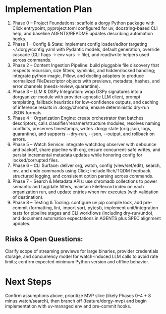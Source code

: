 # Implementation Plan

1. Phase 0 – Project Foundations: scaffold a dorgy Python package with Click entrypoint, pyproject.toml configured for uv, docstring-based CLI help, and baseline AGENTS/README updates describing automation hooks.
2. Phase 1 – Config & State: implement config loader/editor targeting ~/.dorgy/config.yaml with Pydantic models, default generation, override cascade (CLI flags → env vars → file), and read/write helpers used across commands.
3. Phase 2 – Content Ingestion Pipeline: build pluggable file discovery that respects recursion, size filters, symlinks, and hidden/locked handling; integrate python-magic, Pillow, and docling adapters to produce normalized FileDescriptor objects with previews, metadata, hashes, and error channels (needs-review, quarantine).
4. Phase 3 – LLM & DSPy Integration: wrap DSPy signatures into a dorgyanizer module with provider-agnostic LLM client, prompt templating, fallback heuristics for low-confidence outputs, and caching of inference results in .dorgy/chroma; ensure deterministic dry-run JSON formats.
5. Phase 4 – Organization Engine: create orchestrator that batches descriptors, calls classifier/renamer/structure modules, resolves naming conflicts, preserves timestamps, writes .dorgy state (orig.json, logs, quarantine), and supports --dry-run, --json, --output, and rollback on errors.
6. Phase 5 – Watch Service: integrate watchdog observer with debounce and backoff, share pipeline with org, ensure concurrent-safe writes, and persist incremental metadata updates while honoring config for locked/corrupted files.
7. Phase 6 – CLI Surface: deliver org, watch, config (view/set/edit), search, mv, and undo commands using Click; include Rich/TQDM feedback, structured logging, and consistent option parsing across commands.
8. Phase 7 – Search & Metadata APIs: use chromadb collections to power semantic and tag/date filters, maintain FileRecord index on each organization run, and update entries when mv executes (with validation of destination).
9. Phase 8 – Testing & Tooling: configure uv pip compile lock, add pre-commit (formatting, lint, import sort, pytest), implement unit/integration tests for pipeline stages and CLI workflows (including dry-run/undo), and document automation expectations in AGENTS plus SPEC alignment updates.

## Risks & Open Questions: 
Clarify scope of streaming previews for large binaries, provider credentials storage, and concurrency model for watch-induced LLM calls to avoid rate limits; confirm expected minimum Python version and offline behavior.

# Next Steps 
Confirm assumptions above, prioritize MVP slice (likely Phases 0–4 + 8 minus watch/search), then branch off (feature/dorgy-mvp) and begin implementation with uv-managed env and pre-commit hooks.